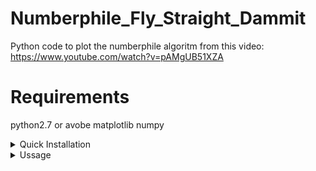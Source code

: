 # Numberphile_Fly_Straight_Dammit
Python code to plot the numberphile algoritm from this video: https://www.youtube.com/watch?v=pAMgUB51XZA

# Requirements
python2.7 or avobe
matplotlib
numpy

<details>
  <summary>Quick Installation</summary>
  ```
  sudo apt install git python3 -y
  git clone https://github.com/Rexus09/Numberphile_Fly_Straight_Dammit/tree/main
  pip3 install matplotlib numpy
  ```
</details>

<details>
  <summary>Ussage</summary>
  In the repository folder 
  `python3 numberphile.py <number of points> <color of points>`
  **To see the effect type a number over 700
  You can leave both parameters empty (default = black, 800 points)**
  
  Example:
  `python3 numberphile.py 1000 c` 
  Result: https://drive.google.com/file/d/1SNTAFCOpsZ5JE3GOhye0Sr_o3P72eoak/view?usp=sharing
  
</details>
